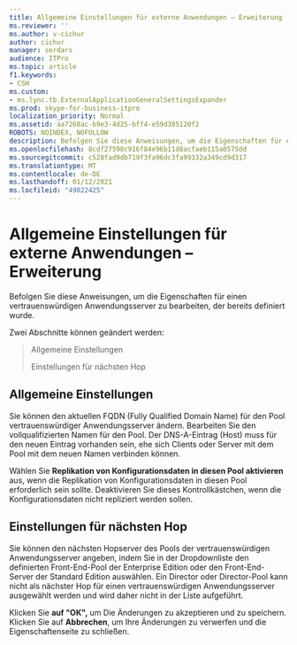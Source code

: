 ```yaml
---
title: Allgemeine Einstellungen für externe Anwendungen – Erweiterung
ms.reviewer: ''
ms.author: v-cichur
author: cichur
manager: serdars
audience: ITPro
ms.topic: article
f1.keywords:
- CSH
ms.custom:
- ms.lync.tb.ExternalApplicationGeneralSettingsExpander
ms.prod: skype-for-business-itpro
localization_priority: Normal
ms.assetid: aa7268ac-b9e3-4d25-bff4-e59d305120f2
ROBOTS: NOINDEX, NOFOLLOW
description: Befolgen Sie diese Anweisungen, um die Eigenschaften für einen vertrauenswürdigen Anwendungsserver zu bearbeiten, der bereits definiert wurde.
ms.openlocfilehash: 8cdf27598c916f84e96b11d8acfaeb115a0575dd
ms.sourcegitcommit: c528fad9db719f3fa96dc3fa99332a349cd9d317
ms.translationtype: MT
ms.contentlocale: de-DE
ms.lasthandoff: 01/12/2021
ms.locfileid: "49822425"
---
```

# <a name="external-application-general-settings-expander"></a>Allgemeine Einstellungen für externe Anwendungen – Erweiterung
 
Befolgen Sie diese Anweisungen, um die Eigenschaften für einen vertrauenswürdigen Anwendungsserver zu bearbeiten, der bereits definiert wurde.
  
Zwei Abschnitte können geändert werden:
  
> Allgemeine Einstellungen
> 
> Einstellungen für nächsten Hop
    
## <a name="general-settings"></a>Allgemeine Einstellungen

Sie können den aktuellen FQDN (Fully Qualified Domain Name) für den Pool vertrauenswürdiger Anwendungsserver ändern. Bearbeiten Sie den vollqualifizierten Namen für den Pool. Der DNS-A-Eintrag (Host) muss für den neuen Eintrag vorhanden sein, ehe sich Clients oder Server mit dem Pool mit dem neuen Namen verbinden können.
  
Wählen Sie **Replikation von Konfigurationsdaten in diesen Pool aktivieren** aus, wenn die Replikation von Konfigurationsdaten in diesen Pool erforderlich sein sollte. Deaktivieren Sie dieses Kontrollkästchen, wenn die Konfigurationsdaten nicht repliziert werden sollen.
  
## <a name="next-hop-settings"></a>Einstellungen für nächsten Hop

Sie können den nächsten Hopserver des Pools der vertrauenswürdigen Anwendungsserver angeben, indem Sie in der Dropdownliste den definierten Front-End-Pool der Enterprise Edition oder den Front-End-Server der Standard Edition auswählen. Ein Director oder Director-Pool kann nicht als nächster Hop für einen vertrauenswürdigen Anwendungsserver ausgewählt werden und wird daher nicht in der Liste aufgeführt.
  

Klicken Sie **auf "OK",** um Die Änderungen zu akzeptieren und zu speichern. Klicken Sie auf **Abbrechen**, um Ihre Änderungen zu verwerfen und die Eigenschaftenseite zu schließen.
  

